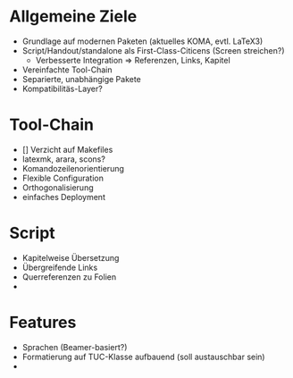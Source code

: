 # Allgemeine Ziele

* Grundlage auf modernen Paketen (aktuelles KOMA, evtl. LaTeX3)
* Script/Handout/standalone als First-Class-Citicens (Screen streichen?)
    * Verbesserte Integration => Referenzen, Links, Kapitel
* Vereinfachte Tool-Chain
* Separierte, unabhängige Pakete
* Kompatibilitäs-Layer?

# Tool-Chain
* [] Verzicht auf Makefiles
* latexmk, arara, scons?
* Komandozeilenorientierung
* Flexible Configuration
* Orthogonalisierung
* einfaches Deployment

# Script
* Kapitelweise Übersetzung
* Übergreifende Links
* Querreferenzen zu Folien
* 

# Features
* Sprachen (Beamer-basiert?)
* Formatierung auf TUC-Klasse aufbauend (soll austauschbar sein)
* 

